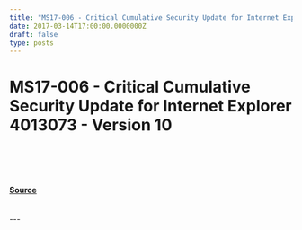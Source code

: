 ```yaml
---
title: "MS17-006 - Critical Cumulative Security Update for Internet Explorer 4013073 - Version 10"
date: 2017-03-14T17:00:00.0000000Z
draft: false
type: posts
---
```

# MS17-006 - Critical Cumulative Security Update for Internet Explorer 4013073 - Version 10

<br/>

<br/>

<br/>


#### [Source](https://technet.microsoft.com/en-us/library/security/MS17-006)

<br/>
---
